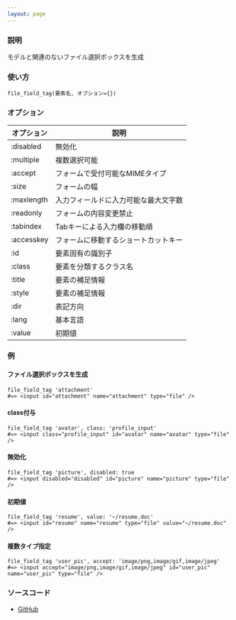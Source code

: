 ```yaml
---
layout: page
---
```


### 説明

モデルと関連のないファイル選択ボックスを生成

### 使い方

    file_field_tag(要素名, オプション={})

### オプション

| オプション | 説明                                 |
| ---------- | ------------------------------------ |
| :disabled  | 無効化                               |
| :multiple  | 複数選択可能                         |
| :accept    | フォームで受付可能なMIMEタイプ       |
| :size      | フォームの幅                         |
| :maxlength | 入力フィールドに入力可能な最大文字数 |
| :readonly  | フォームの内容変更禁止               |
| :tabindex  | Tabキーによる入力欄の移動順          |
| :accesskey | フォームに移動するショートカットキー |
| :id        | 要素固有の識別子                     |
| :class     | 要素を分類するクラス名               |
| :title     | 要素の補足情報                       |
| :style     | 要素の補足情報                       |
| :dir       | 表記方向                             |
| :lang      | 基本言語                             |
| :value     | 初期値                               |

### 例

#### ファイル選択ボックスを生成

    file_field_tag 'attachment'
    #=> <input id="attachment" name="attachment" type="file" />

#### class付与

    file_field_tag 'avatar', class: 'profile_input'
    #=> <input class="profile_input" id="avatar" name="avatar" type="file" />

#### 無効化

    file_field_tag 'picture', disabled: true
    #=> <input disabled="disabled" id="picture" name="picture" type="file" />

#### 初期値

    file_field_tag 'resume', value: '~/resume.doc'
    #=> <input id="resume" name="resume" type="file" value="~/resume.doc" />

#### 複数タイプ指定

    file_field_tag 'user_pic', accept: 'image/png,image/gif,image/jpeg'
    #=> <input accept="image/png,image/gif,image/jpeg" id="user_pic" name="user_pic" type="file" />

### ソースコード

- [GitHub](https://github.com/rails/rails/blob/984c3ef2775781d47efa9f541ce570daa2434a80/actionview/lib/action_view/helpers/form_tag_helper.rb#L344)
